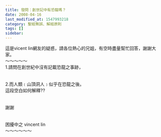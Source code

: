 ```yaml
---
title: 發問：創世記中有恐龍嗎？
date: 2008-04-16
last_modified_at: 1547993218
category: 聖經無誤、解經原則
tags: []
sidebar: 
---
```


<p>這是vicent lin網友的疑惑，請各位熱心的兄姐，有空時盡量幫忙回答，謝謝大家。<br/><!--more-->～～～～～<br/>1.請問在創世紀中沒有記載恐龍之事跡，<br/> <br/><br/>2.而人類﹝山頂洞人﹞似乎在恐龍之後。 <br/>這段空白如何解釋??<br/> <br/><br/>謝謝<br/> <br/><br/>困擾中之 vincent lin<br/>～～～～～～
</p>